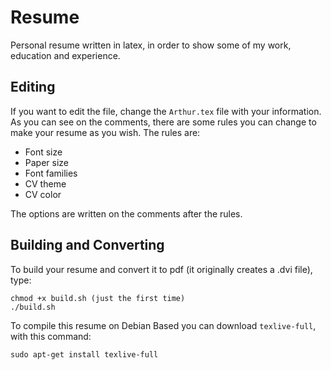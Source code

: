 # Resume
Personal resume written in latex, in order to show some of my work, education and experience.

## Editing
If you want to edit the file, change the ```Arthur.tex``` file with your information. As you can see on the comments, there are
some rules you can change to make your resume as you wish. The rules are:

- Font size
- Paper size
- Font families
- CV theme
- CV color

The options are written on the comments after the rules.

## Building and Converting
To build your resume and convert it to pdf (it originally creates a .dvi file), type:

```
chmod +x build.sh (just the first time)
./build.sh
```
To compile this resume on Debian Based you can download ```texlive-full```, with this command:  

```
sudo apt-get install texlive-full
```

